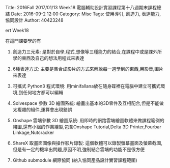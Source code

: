 Title: 2016Fall 2017/01/13 Week18 電腦輔助設計實習課程第十八週期末課程總結
Date: 2016-09-2 12:00
Category: Misc
Tags: 使用導引, 創造力, 表達能力, 協同設計
Author: 40423248

ert Week18

在這門課要學的有
1. 創造力三元素:
是對於自學,程式,想像等三種能力的結合,在課程中或是課外所學的東西及自己的想法用程式來表達

2. 6種表達方式:
主要是集合成影片的方式來解說每一週學到的東西,用影音,圖片來表達


3. 可攜式 Python3 程式環境:
用minifallana放在隨身碟裡在電腦中建立可攜式環境,到任何地方都可以編輯

4. Solvespace 參數 3D 繪圖系統:
繪畫出基本的3D零件及互相配合,但是不能做太複雜的組件,運算會出現錯誤

5. Onshape 雲端參數 3D 繪圖系統:
用即時的網路雲端繪圖軟體來做課程範例的繪圖,還有小組的作業繪製,包含Onshape Tutorial,Delta 3D Printer,Fourbar Linkage,Nutcracker

6. ShareX 取畫面圖像與操作影片錄製:
這個軟體可以錄製螢幕畫面及螢幕截圖,但是有一定的機率出問題,原因不明,強制結合雲端的功能不是很方便
8. Github submodule 網際協同 (納入協同產品設計實習課程範圍)